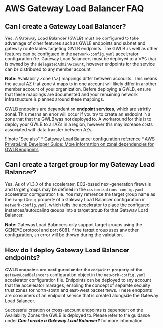 # AWS Gateway Load Balancer FAQ

## Can I create a Gateway Load Balancer?

Yes. A Gateway Load Balancer (GWLB) must be configured to take advantage of other features such as GWLB endpoints and subnet and gateway route tables targeting GWLB endpoints. The GWLB as well as other features can be configured in the `network-config.yaml` accelerator configuration file. Gateway Load Balancers must be deployed to a VPC that is owned by the `delegatedAdminAccount`, however endpoints for the service can be distributed to any member account.

**Note:** Availability Zone (AZ) mappings differ between accounts. This means the actual AZ that zone A maps to in one account will likely differ in another member account of your organization. Before deploying a GWLB, ensure that these mappings are documented and your remaining network infrastructure is planned around these mappings.

GWLB endpoints are dependent on **endpoint services**, which are strictly zonal. This means an error will occur if you try to create an endpoint in a zone that that the GWLB was not deployed to. A workaround for this is to deploy your GWLB to all AZs in a region, however this may increase costs associated with data transfer between AZs.

!!!note "See also"
    * [Gateway Load Balancer configuration reference](../../typedocs/latest/classes/_aws_accelerator_config.GwlbConfig.html)
    * [AWS PrivateLink Developer Guide: More information on zonal dependencies for GWLB endpoints](https://docs.aws.amazon.com/vpc/latest/privatelink/create-gateway-load-balancer-endpoint-service.html)

## Can I create a target group for my Gateway Load Balancer?

Yes. As of v1.3.0 of the accelerator, EC2-based next-generation firewalls and target groups may be defined in the `customizations-config.yaml` accelerator configuration file. You may reference the target group name as the `targetGroup` property of a Gateway Load Balancer configuration in `network-config.yaml`, which tells the accelerator to place the configured instances/autoscaling groups into a target group for that Gateway Load Balancer.

**Note:** Gateway Load Balancers only support target groups using the GENEVE protocol and port 6081. If the target group uses any other configuration, an error will be thrown during the validation.

## How do I deploy Gateway Load Balancer endpoints?

GWLB endpoints are configured under the `endpoints` property of the `gatewayLoadBalancers` configuration object in the `network-config.yaml` accelerator configuration file. Endpoints can be deployed to any account that the accelerator manages, enabling the concept of separate security trust zones for north-south and east-west packet flows. These endpoints are consumers of an endpoint service that is created alongside the Gateway Load Balancer.

Successful creation of cross-account endpoints is dependent on the Availability Zones the GWLB is deployed to. Please refer to the guidance under **_Can I create a Gateway Load Balancer?_** for more information.
